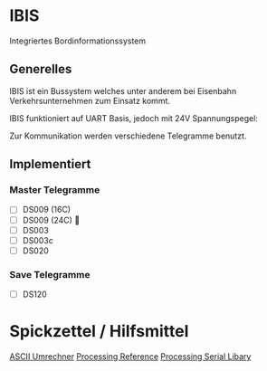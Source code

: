 # IBIS
Integriertes Bordinformationssystem

## Generelles
IBIS ist ein Bussystem welches unter anderem bei Eisenbahn Verkehrsunternehmen zum Einsatz kommt.

IBIS funktioniert auf UART Basis, jedoch mit 24V Spannungspegel:

Zur Kommunikation werden verschiedene Telegramme benutzt.

## Implementiert
### Master Telegramme
- [ ] DS009 (16C)
- [ ] DS009 (24C) :memo:
- [ ] DS003
- [ ] DS003c
- [ ] DS020

### Save Telegramme
- [ ] DS120


# Spickzettel / Hilfsmittel
[ASCII Umrechner](https://gc.de/gc/ascii/)
[Processing Reference](https://processing.org/reference)
[Processing Serial Libary](https://processing.org/reference/libraries/serial/index.html)